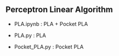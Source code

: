 ## Perceptron Linear Algorithm

- PLA.ipynb : PLA + Pocket PLA

- PLA.py : PLA

- Pocket_PLA.py : Pocket PLA

